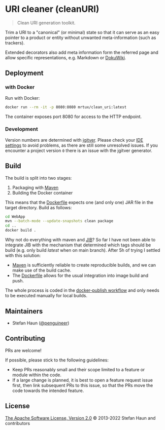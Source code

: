 # URI cleaner (cleanURI)

> Clean URI generation toolkit.

Trim a URI to a "canonical" (or minimal) state so that it can serve as an easy pointer to a product or entity without unwanted meta-information (such as trackers).

Extended decorators also add meta information form the referred page and allow specific representations, e.g. Markdown or [DokuWiki](https://www.dokuwiki.org/).


## Deployment

### with Docker

Run with Docker:
```bash
docker run --rm -it -p 8080:8080 mrtux/clean_uri:latest
```

The container exposes port 8080 for access to the HTTP endpoint.

### Development
Version numbers are determined with [jgitver](https://jgitver.github.io/).
Please check your [IDE settings](https://jgitver.github.io/#_ides_usage) to avoid problems, as there are still some unresolved issues.
If you encounter a project version `0` there is an issue with the jgitver generator.

## Build

The build is split into two stages:
1. Packaging with [Maven](https://maven.apache.org/)
2. Building the Docker container

This means that the [Dockerfile](Dockerfile) expects one (and only one) JAR file in the target directory.
Build as follows:

```bash
cd WebApp
mvn --batch-mode --update-snapshots clean package
cd ..
docker build .
```

Why not do everything with maven and [JIB](https://github.com/GoogleContainerTools/jib)?
So far I have not been able to integrate JIB with the mechanism that determined which tags should be build (e.g. only
build *latest* when on main branch). After 5h of trying I settled with this solution:
* [Maven](https://maven.apache.org/) is sufficiently reliable to create reproducible builds, and we can make use of the build cache.
* The [Dockerfile](Dockerfile) allows for the usual integration into image build and push.

The whole process is coded in the [docker-publish workflow](.github/workflows/docker-publish.yml) and only needs to be
executed manually for local builds.

## Maintainers

* Stefan Haun ([@penguineer](https://github.com/penguineer))


## Contributing

PRs are welcome!

If possible, please stick to the following guidelines:

* Keep PRs reasonably small and their scope limited to a feature or module within the code.
* If a large change is planned, it is best to open a feature request issue first, then link subsequent PRs to this issue, so that the PRs move the code towards the intended feature.


## License

[The Apache Software License, Version 2.0](LICENSE.txt) © 2013-2022 Stefan Haun and contributors
